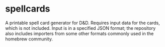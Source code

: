 # spellcards
A printable spell card generator for D&amp;D. Requires input data for the cards, which is not included. Input is in a specified JSON format; the repository also includes importers from some other formats commonly used in the homebrew community. 
